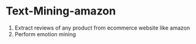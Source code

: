 # Text-Mining-amazon

1) Extract reviews of any product from ecommerce website like amazon
2) Perform emotion mining
